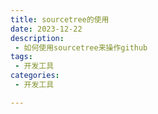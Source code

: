 ```yaml
---
title: sourcetree的使用
date: 2023-12-22
description:
 - 如何使用sourcetree来操作github
tags:
 - 开发工具
categories: 
 - 开发工具

---
```


